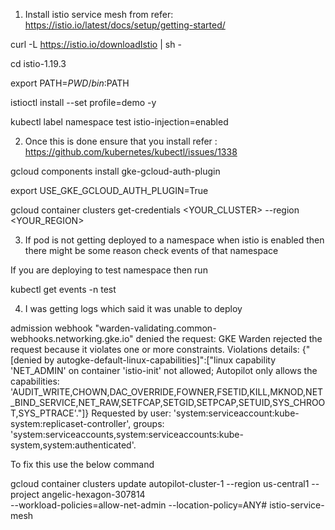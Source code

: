 1. Install istio service mesh from
refer: https://istio.io/latest/docs/setup/getting-started/

  curl -L https://istio.io/downloadIstio | sh -

  cd istio-1.19.3

  export PATH=$PWD/bin:$PATH

  istioctl install --set profile=demo -y

  kubectl label namespace test istio-injection=enabled


2. Once this is done ensure that you install
refer : https://github.com/kubernetes/kubectl/issues/1338

  gcloud components install gke-gcloud-auth-plugin

  export USE_GKE_GCLOUD_AUTH_PLUGIN=True

  gcloud container clusters get-credentials <YOUR_CLUSTER> --region <YOUR_REGION>

3. If pod is not getting deployed to a namespace when istio is enabled then there might be some reason check events of that namespace

If you are deploying to test namespace then run

  kubectl get events -n test

4. I was getting logs which said it was unable to deploy

admission webhook "warden-validating.common-webhooks.networking.gke.io" denied the request: GKE Warden rejected the request because it violates one or more constraints. Violations details: {"[denied by autogke-default-linux-capabilities]":["linux capability 'NET_ADMIN' on container 'istio-init' not allowed; Autopilot only allows the capabilities: 'AUDIT_WRITE,CHOWN,DAC_OVERRIDE,FOWNER,FSETID,KILL,MKNOD,NET_BIND_SERVICE,NET_RAW,SETFCAP,SETGID,SETPCAP,SETUID,SYS_CHROOT,SYS_PTRACE'."]} Requested by user: 'system:serviceaccount:kube-system:replicaset-controller', groups: 'system:serviceaccounts,system:serviceaccounts:kube-system,system:authenticated'.

To fix this use the below command

  gcloud container clusters update autopilot-cluster-1 --region us-central1 --project angelic-hexagon-307814 \
      --workload-policies=allow-net-admin --location-policy=ANY# istio-service-mesh
